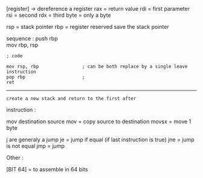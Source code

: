 [register] -> dereference a register
rax = return value
rdi = first parameter
rsi = second
rdx = third
byte = only a byte


rsp = stack pointer 
rbp = register reserved save the stack pointer

sequence :
	push rbp				
	mov rbp, rsp

	; code

	mov rsp, rbp				; can be both replace by a single leave instruction
	pop rbp						;
	ret
----------------------
	create a new stack and return to the first after




instruction :

mov destination source
	mov = copy source to destination
	movsx = move 1 byte	

j are generaly a jump
je = jump if equal (if last instruction is true)
jne = jump is not equal
jmp = jump


Other :

[BIT 64] = to assemble in 64 bits
